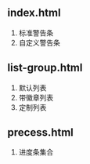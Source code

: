 ## index.html

1. 标准警告条
2. 自定义警告条

## list-group.html

1. 默认列表
2. 带徽章列表
3. 定制列表

## precess.html

1. 进度条集合


